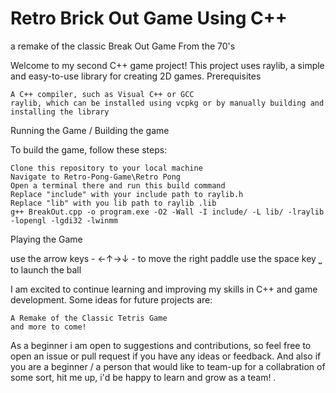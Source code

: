 # Retro Brick Out Game Using C++
 a remake of the classic Break Out Game From the 70's

Welcome to my second C++ game project! This project uses raylib, a simple and easy-to-use library for creating 2D games.
Prerequisites

    A C++ compiler, such as Visual C++ or GCC 
    raylib, which can be installed using vcpkg or by manually building and installing the library

Running the Game / Building the game

To build the game, follow these steps:

    Clone this repository to your local machine
    Navigate to Retro-Pong-Game\Retro Pong 
    Open a terminal there and run this build command
    Replace "include" with your include path to raylib.h 
    Replace "lib" with you lib path to raylib .lib
    g++ BreakOut.cpp -o program.exe -O2 -Wall -I include/ -L lib/ -lraylib -lopengl -lgdi32 -lwinmm


Playing the Game

use the arrow keys - ←↑→↓ - to move the right paddle 
use the space key ⎵ to launch the ball

I am excited to continue learning and improving my skills in C++ and game development. Some ideas for future projects are:

    A Remake of the Classic Tetris Game
    and more to come!
    
As a beginner i am open to suggestions and contributions, so feel free to open an issue or pull request if you have any ideas or feedback.
And also if you are a beginner / a person that would like to team-up for a collabration of some sort, hit me up, i'd be happy to learn and grow as a team! .
